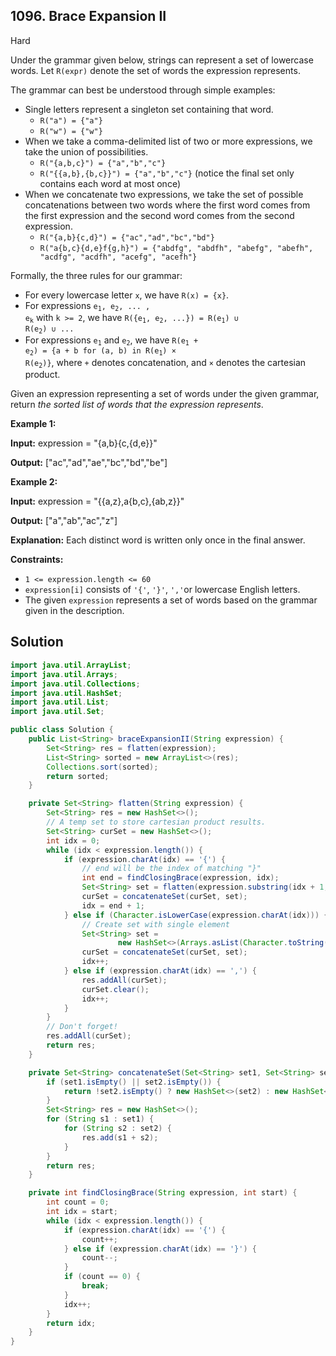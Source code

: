 ## 1096\. Brace Expansion II

Hard

Under the grammar given below, strings can represent a set of lowercase words. Let `R(expr)` denote the set of words the expression represents.

The grammar can best be understood through simple examples:

*   Single letters represent a singleton set containing that word.
    *   `R("a") = {"a"}`
    *   `R("w") = {"w"}`
*   When we take a comma-delimited list of two or more expressions, we take the union of possibilities.
    *   `R("{a,b,c}") = {"a","b","c"}`
    *   `R("{{a,b},{b,c}}") = {"a","b","c"}` (notice the final set only contains each word at most once)
*   When we concatenate two expressions, we take the set of possible concatenations between two words where the first word comes from the first expression and the second word comes from the second expression.
    *   `R("{a,b}{c,d}") = {"ac","ad","bc","bd"}`
    *   `R("a{b,c}{d,e}f{g,h}") = {"abdfg", "abdfh", "abefg", "abefh", "acdfg", "acdfh", "acefg", "acefh"}`

Formally, the three rules for our grammar:

*   For every lowercase letter `x`, we have `R(x) = {x}`.
*   For expressions <code>e<sub>1</sub>, e<sub>2</sub>, ... , e<sub>k</sub></code> with `k >= 2`, we have <code>R({e<sub>1</sub>, e<sub>2</sub>, ...}) = R(e<sub>1</sub>) ∪ R(e<sub>2</sub>) ∪ ...</code>
*   For expressions <code>e<sub>1</sub></code> and <code>e<sub>2</sub></code>, we have <code>R(e<sub>1</sub> + e<sub>2</sub>) = {a + b for (a, b) in R(e<sub>1</sub>) × R(e<sub>2</sub>)}</code>, where `+` denotes concatenation, and `×` denotes the cartesian product.

Given an expression representing a set of words under the given grammar, return _the sorted list of words that the expression represents_.

**Example 1:**

**Input:** expression = "{a,b}{c,{d,e}}"

**Output:** ["ac","ad","ae","bc","bd","be"]

**Example 2:**

**Input:** expression = "{{a,z},a{b,c},{ab,z}}"

**Output:** ["a","ab","ac","z"]

**Explanation:** Each distinct word is written only once in the final answer.

**Constraints:**

*   `1 <= expression.length <= 60`
*   `expression[i]` consists of `'{'`, `'}'`, `','`or lowercase English letters.
*   The given `expression` represents a set of words based on the grammar given in the description.

## Solution

```java
import java.util.ArrayList;
import java.util.Arrays;
import java.util.Collections;
import java.util.HashSet;
import java.util.List;
import java.util.Set;

public class Solution {
    public List<String> braceExpansionII(String expression) {
        Set<String> res = flatten(expression);
        List<String> sorted = new ArrayList<>(res);
        Collections.sort(sorted);
        return sorted;
    }

    private Set<String> flatten(String expression) {
        Set<String> res = new HashSet<>();
        // A temp set to store cartesian product results.
        Set<String> curSet = new HashSet<>();
        int idx = 0;
        while (idx < expression.length()) {
            if (expression.charAt(idx) == '{') {
                // end will be the index of matching "}"
                int end = findClosingBrace(expression, idx);
                Set<String> set = flatten(expression.substring(idx + 1, end));
                curSet = concatenateSet(curSet, set);
                idx = end + 1;
            } else if (Character.isLowerCase(expression.charAt(idx))) {
                // Create set with single element
                Set<String> set =
                        new HashSet<>(Arrays.asList(Character.toString(expression.charAt(idx))));
                curSet = concatenateSet(curSet, set);
                idx++;
            } else if (expression.charAt(idx) == ',') {
                res.addAll(curSet);
                curSet.clear();
                idx++;
            }
        }
        // Don't forget!
        res.addAll(curSet);
        return res;
    }

    private Set<String> concatenateSet(Set<String> set1, Set<String> set2) {
        if (set1.isEmpty() || set2.isEmpty()) {
            return !set2.isEmpty() ? new HashSet<>(set2) : new HashSet<>(set1);
        }
        Set<String> res = new HashSet<>();
        for (String s1 : set1) {
            for (String s2 : set2) {
                res.add(s1 + s2);
            }
        }
        return res;
    }

    private int findClosingBrace(String expression, int start) {
        int count = 0;
        int idx = start;
        while (idx < expression.length()) {
            if (expression.charAt(idx) == '{') {
                count++;
            } else if (expression.charAt(idx) == '}') {
                count--;
            }
            if (count == 0) {
                break;
            }
            idx++;
        }
        return idx;
    }
}
```